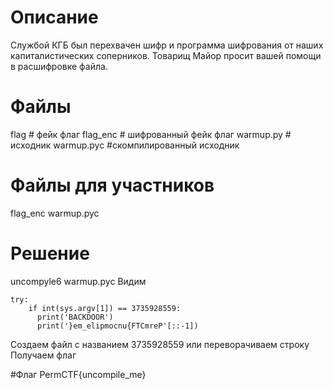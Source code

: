 # Описание
Службой КГБ был перехвачен шифр и программа шифрования от наших капиталистических соперников. Товарищ Майор просит вашей помощи в расшифровке файла.
# Файлы

flag # фейк флаг
flag_enc # шифрованный фейк флаг
warmup.py # исходник
warmup.pyc #скомпилированный исходник


# Файлы для участников

flag_enc
warmup.pyc

# Решение
uncompyle6 warmup.pyc
Видим
```
try:
    if int(sys.argv[1]) == 3735928559:
      print('BACKDOOR')
      print('}em_elipmocnu{FTCmreP'[::-1])
```
Создаем файл с названием 3735928559 или переворачиваем строку
Получаем флаг

#Флаг
PermCTF{uncompile_me}
